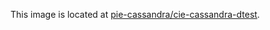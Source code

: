 This image is located at [pie-cassandra/cie-cassandra-dtest](https://github.pie.apple.com/pie-cassandra/cie-cassandra-dtest/blob/master/Dockerfile).
